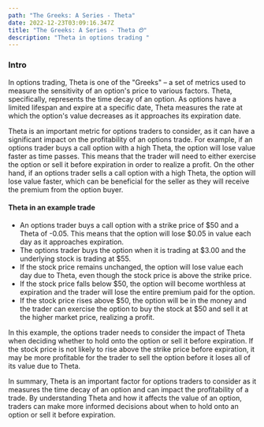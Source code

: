 ```yaml
---
path: "The Greeks: A Series - Theta"
date: 2022-12-23T03:09:16.347Z
title: "The Greeks: A Series - Theta 𝛩"
description: "Theta in options trading "
---
```

### I﻿ntro

In options trading, Theta is one of the "Greeks" – a set of metrics used to measure the sensitivity of an option's price to various factors. Theta, specifically, represents the time decay of an option. As options have a limited lifespan and expire at a specific date, Theta measures the rate at which the option's value decreases as it approaches its expiration date.

Theta is an important metric for options traders to consider, as it can have a significant impact on the profitability of an options trade. For example, if an options trader buys a call option with a high Theta, the option will lose value faster as time passes. This means that the trader will need to either exercise the option or sell it before expiration in order to realize a profit. On the other hand, if an options trader sells a call option with a high Theta, the option will lose value faster, which can be beneficial for the seller as they will receive the premium from the option buyer.



#### Theta in an example trade

* An options trader buys a call option with a strike price of $50 and a Theta of -0.05. This means that the option will lose $0.05 in value each day as it approaches expiration.
* The options trader buys the option when it is trading at $3.00 and the underlying stock is trading at $55.
* If the stock price remains unchanged, the option will lose value each day due to Theta, even though the stock price is above the strike price.
* If the stock price falls below $50, the option will become worthless at expiration and the trader will lose the entire premium paid for the option.
* If the stock price rises above $50, the option will be in the money and the trader can exercise the option to buy the stock at $50 and sell it at the higher market price, realizing a profit.

In this example, the options trader needs to consider the impact of Theta when deciding whether to hold onto the option or sell it before expiration. If the stock price is not likely to rise above the strike price before expiration, it may be more profitable for the trader to sell the option before it loses all of its value due to Theta.

In summary, Theta is an important factor for options traders to consider as it measures the time decay of an option and can impact the profitability of a trade. By understanding Theta and how it affects the value of an option, traders can make more informed decisions about when to hold onto an option or sell it before expiration.